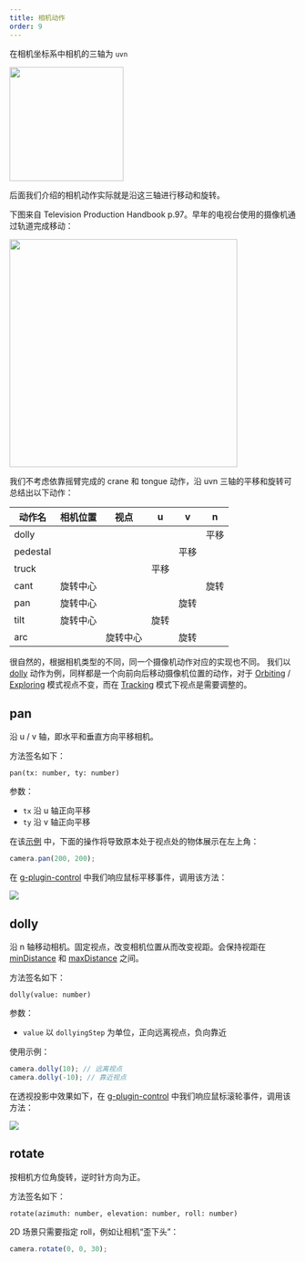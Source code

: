 ```yaml
---
title: 相机动作
order: 9
---
```


在相机坐标系中相机的三轴为 `uvn`

<img src="https://i.stack.imgur.com/ooEFp.png" width="200">

后面我们介绍的相机动作实际就是沿这三轴进行移动和旋转。

下图来自 Television Production Handbook p.97。早年的电视台使用的摄像机通过轨道完成移动：

<img src="https://gw.alipayobjects.com/mdn/rms_4be1e1/afts/img/A*Dm7cQZ6locEAAAAAAAAAAAAAARQnAQ" width="400">

我们不考虑依靠摇臂完成的 crane 和 tongue 动作，沿 uvn 三轴的平移和旋转可总结出以下动作：

| 动作名   | 相机位置 | 视点     | u    | v    | n    |
| -------- | -------- | -------- | ---- | ---- | ---- |
| dolly    |          |          |      |      | 平移 |
| pedestal |          |          |      | 平移 |      |
| truck    |          |          | 平移 |      |      |
| cant     | 旋转中心 |          |      |      | 旋转 |
| pan      | 旋转中心 |          |      | 旋转 |      |
| tilt     | 旋转中心 |          | 旋转 |      |      |
| arc      |          | 旋转中心 |      | 旋转 |      |

很自然的，根据相机类型的不同，同一个摄像机动作对应的实现也不同。 我们以 [dolly]() 动作为例，同样都是一个向前向后移动摄像机位置的动作，对于 [Orbiting](/zh/docs/api/camera#orbiting) / [Exploring](/zh/docs/api/camera#exploring) 模式视点不变，而在 [Tracking](/zh/docs/api/camera#tracking) 模式下视点是需要调整的。

## pan

沿 u / v 轴，即水平和垂直方向平移相机。

方法签名如下：

```
pan(tx: number, ty: number)
```

参数：

-   `tx` 沿 u 轴正向平移
-   `ty` 沿 v 轴正向平移

在该[示例](/zh/examples/camera#action) 中，下面的操作将导致原本处于视点处的物体展示在左上角：

```ts
camera.pan(200, 200);
```

在 [g-plugin-control](/zh/docs/plugins/control) 中我们响应鼠标平移事件，调用该方法：

<img src="https://gw.alipayobjects.com/mdn/rms_6ae20b/afts/img/A*QjQQRLA3w8sAAAAAAAAAAAAAARQnAQ">

## dolly

沿 n 轴移动相机。固定视点，改变相机位置从而改变视距。会保持视距在 [minDistance](/zh/docs/api/camera#setmindistance) 和 [maxDistance](/zh/docs/api/camera#setmaxdistance) 之间。

方法签名如下：

```
dolly(value: number)
```

参数：

-   `value` 以 `dollyingStep` 为单位，正向远离视点，负向靠近

使用示例：

```ts
camera.dolly(10); // 远离视点
camera.dolly(-10); // 靠近视点
```

在透视投影中效果如下，在 [g-plugin-control](/zh/docs/plugins/control) 中我们响应鼠标滚轮事件，调用该方法：

<img src="https://gw.alipayobjects.com/mdn/rms_6ae20b/afts/img/A*Q-OJQ5cCbowAAAAAAAAAAAAAARQnAQ">

## rotate

按相机方位角旋转，逆时针方向为正。

方法签名如下：

```
rotate(azimuth: number, elevation: number, roll: number)
```

2D 场景只需要指定 roll，例如让相机“歪下头”：

```js
camera.rotate(0, 0, 30);
```
